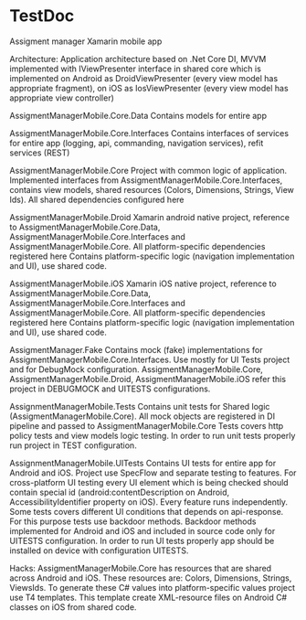 # TestDoc
Assigment manager Xamarin mobile app

Architecture:
Application architecture based on .Net Core DI, MVVM implemented with IViewPresenter interface in shared core 
which is implemented on Android as DroidViewPresenter (every view model has appropriate fragment),
on iOS as IosViewPresenter (every view model has appropriate view controller)

AssigmentManagerMobile.Core.Data
Contains models for entire app

AssigmentManagerMobile.Core.Interfaces
Contains interfaces of services for entire app (logging, api, commanding, navigation services), refit services (REST)

AssigmentManagerMobile.Core
Project with common logic of application.
Implemented interfaces from AssigmentManagerMobile.Core.Interfaces, contains view models, shared resources (Colors, Dimensions, Strings, View Ids).
All shared dependencies configured here

AssigmentManagerMobile.Droid
Xamarin android native project, reference to AssigmentManagerMobile.Core.Data, AssigmentManagerMobile.Core.Interfaces and AssigmentManagerMobile.Core.
All platform-specific dependencies registered here
Contains platform-specific logic (navigation implementation and UI), use shared code.

AssigmentManagerMobile.iOS
Xamarin iOS native project, reference to AssigmentManagerMobile.Core.Data, AssigmentManagerMobile.Core.Interfaces and AssigmentManagerMobile.Core.
All platform-specific dependencies registered here
Contains platform-specific logic (navigation implementation and UI), use shared code.

AssigmentManager.Fake
Contains mock (fake) implementations for AssigmentManagerMobile.Core.Interfaces.
Use mostly for UI Tests project and for DebugMock configuration.
AssigmentManagerMobile.Core, AssigmentManagerMobile.Droid, AssigmentManagerMobile.iOS
refer this project in DEBUGMOCK and UITESTS configurations.

AssignmentManagerMobile.Tests
Contains unit tests for Shared logic (AssigmentManagerMobile.Core). 
All mock objects are registered in DI pipeline and passed to AssigmentManagerMobile.Core
Tests covers http policy tests and view models logic testing. In order to run unit tests properly
run project in TEST configuration.

AssignmentManagerMobile.UITests
Contains UI tests for entire app for Android and iOS. Project use SpecFlow and separate testing to features.
For cross-platform UI testing every UI element which is being checked should contain special id (android:contentDescription on Android,
AccessibilityIdentifier property on iOS).
Every feature runs independently. Some tests covers different UI conditions that depends on api-response.
For this purpose tests use backdoor methods. Backdoor methods implemented for Android and iOS and included in source code
only for UITESTS configuration. In order to run UI tests properly app should be installed on device with configuration UITESTS.


Hacks:
AssigmentManagerMobile.Core has resources that are shared across Android and iOS.
These resources are: Colors, Dimensions, Strings, ViewsIds. To generate these C# values into platform-specific values
project use T4 templates. This template create XML-resource files on Android C# classes on iOS from shared code.
